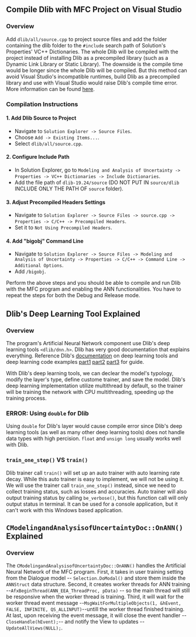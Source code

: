 ## Compile Dlib with MFC Project on Visual Studio

### Overview

Add `dlib/all/source.cpp` to project source files and add the folder containing the dlib folder to the `#include` search path of Solution's Properties' VC++ Dictionaries. The whole Dlib will be compiled with the project instead of installing Dlib as a precompiled library (such as a Dynamic Link Library or Static Library). The downside is the compile time would be longer since the whole Dlib will be compiled. But this method can avoid Visual Studio's incompatible runtimes, build Dlib as a precompiled library and use with Visual Studio would raise Dlib's compile time error. More information can be found [here](http://dlib.net/compile.html).

### Compilation Instructions

#### 1. Add Dlib Source to Project

- Navigate to `Solution Explorer -> Source Files`.
- Choose `Add -> Existing Items...`.
- Select `dlib/all/source.cpp`.

#### 2. Configure Include Path

- In Solution Explorer, go to `Modeling and Analysis of Uncertainty -> Properties -> VC++ Dictionaries -> Include Dictionaries`.
- Add the file path of `dlib-19.24/source` (DO NOT PUT IN `source/dlib` INCLUDE ONLY THE PATH OF `source` folder).

#### 3. Adjust Precompiled Headers Settings

- Navigate to `Solution Explorer -> Source Files -> source.cpp -> Properties -> C/C++ -> Precompiled Headers`.
- Set it to `Not Using Precompiled Headers`.

#### 4. Add "bigobj" Command Line

- Navigate to `Solution Explorer -> Source Files -> Modeling and Analysis of Uncertainty -> Properties -> C/C++ -> Command Line -> Additional Options`.
- Add `/bigobj`.

Perform the above steps and you should be able to compile and run Dlib with the MFC program and enabling the ANN functionalities. You have to repeat the steps for both the Debug and Release mode.

## Dlib's Deep Learning Tool Explained

### Overview

The program's Artificial Neural Network component use Dlib's deep learning tools `<dlib/dnn.h>`. Dlib has very good documentation that explains everything. Reference Dlib's [documentation](http://dlib.net/ml.html) on deep learning tools and deep learning code examples [part1](http://dlib.net/dnn_introduction_ex.cpp.html) [part2](http://dlib.net/dnn_introduction2_ex.cpp.html) [part3](http://dlib.net/dnn_introduction3_ex.cpp.html) for guide.

With Dlib's deep learning tools, we can declear the model's typology, modify the layer's type, define custome trainer, and save the model. Dlib's deep learning implementation utilize multithread by default, so the trainer will be training the network with CPU multithreading, speeding up the training process.

### ERROR: Using `double` for Dlib

Using `double` for Dlib's layer would cause compile error since Dlib's deep learning tools (as well as many other deep learning tools) does not handle data types with high percision. `float` and `unsign long` usually works well with Dlib.

### `train_one_step()` VS `train()`

Dlib trainer call `train()` will set up an auto trainer with auto learning rate decay. While this auto trainer is easy to implement, we will not be using it. We will use the trainer call `train_one_step()` instead, since we need to collect training status, such as losses and accuracies. Auto trainer will also output training status by calling `be_verbose()`, but this function call will only output status in terminal. It can be used for a console application, but it can't work with this Windows based application.

## `CModelingandAnalysisofUncertaintyDoc::OnANN()` Explained

### Overview
The `CModelingandAnalysisofUncertaintyDoc::OnANN()` handles the Artificial Neural Network of the MFC program. First, it takes in user training setting from the Dialogue model -- `Selection.DoModal()` and store them inside the `ANNStruct` data structure. Second, it creates worker threads for ANN training --`AfxBeginThread(ANN_EEA_ThreadProc, pData)` -- so the main thread will still be responsive when the worker thread is training. Third, it will wait for the worker thread event message --`MsgWaitForMultipleObjects(1, &hEvent, FALSE, INFINITE, QS_ALLINPUT)`--untill the worker thread finished training. At last, upon receiving the event message, it will close the event handler --`CloseHandle(hEvent);`-- and notify the View to updates --`UpdateAllViews(NULL);`.